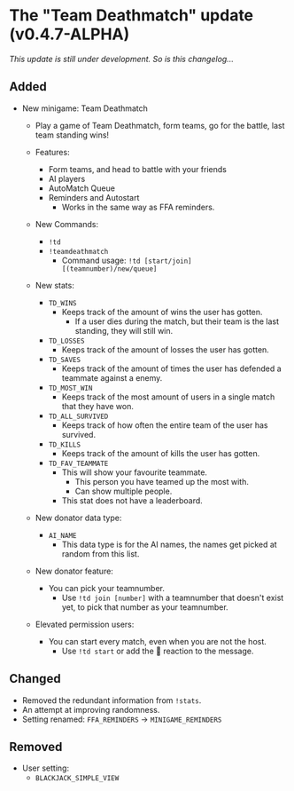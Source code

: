 # The "Team Deathmatch" update (v0.4.7-ALPHA)

*This update is still under development.*
*So is this changelog...*

## Added
- New minigame: Team Deathmatch
  - Play a game of Team Deathmatch, form teams, go for the battle, last team standing wins!
  - Features:
    - Form teams, and head to battle with your friends
    - AI players
    - AutoMatch Queue
    - Reminders and Autostart
      - Works in the same way as FFA reminders.
    
  - New Commands:
    - `!td`
    - `!teamdeathmatch`
      - Command usage: `!td [start/join] [(teamnumber)/new/queue]`
      
  - New stats:
    - `TD_WINS`
      - Keeps track of the amount of wins the user has gotten.
        - If a user dies during the match, but their team is the last standing, they will still win.
    - `TD_LOSSES`
      - Keeps track of the amount of losses the user has gotten.
    - `TD_SAVES`
      - Keeps track of the amount of times the user has defended a teammate against a enemy.
    - `TD_MOST_WIN`
      - Keeps track of the most amount of users in a single match that they have won.
    - `TD_ALL_SURVIVED`
      - Keeps track of how often the entire team of the user has survived.
    - `TD_KILLS`
      - Keeps track of the amount of kills the user has gotten.
    - `TD_FAV_TEAMMATE`
      - This will show your favourite teammate.
        - This person you have teamed up the most with.
        - Can show multiple people.
      - This stat does not have a leaderboard.
      
  - New donator data type:
    - `AI_NAME`
      - This data type is for the AI names, the names get picked at random from this list.
  - New donator feature:
     - You can pick your teamnumber.
       - Use `!td join [number]` with a teamnumber that doesn't exist yet, to pick that number as your teamnumber.
      
  - Elevated permission users:
    - You can start every match, even when you are not the host.
       - Use `!td start` or add the :eyes: reaction to the message.


## Changed
- Removed the redundant information from `!stats`.
- An attempt at improving randomness.
- Setting renamed: `FFA_REMINDERS` -> `MINIGAME_REMINDERS`
 
## Removed
- User setting:
  - `BLACKJACK_SIMPLE_VIEW`